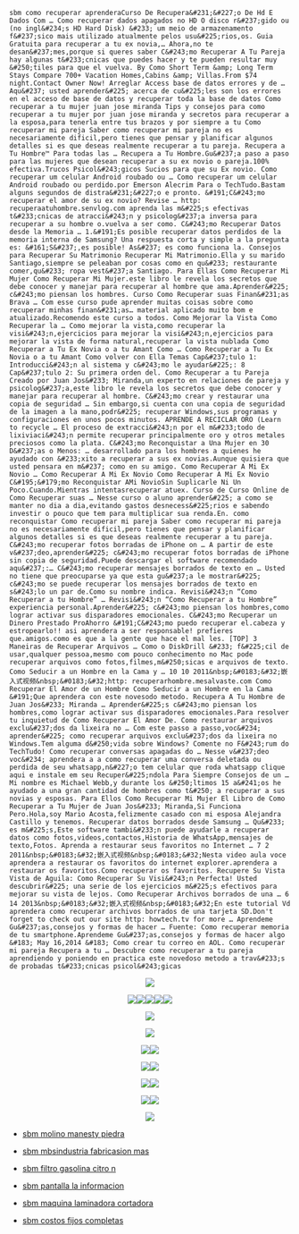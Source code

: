 
```
sbm como recuperar aprenderaCurso De Recupera&#231;&#227;o De Hd E Dados Com … Como recuperar dados apagados no HD O disco r&#237;gido ou (no ingl&#234;s HD Hard Disk) &#233; um meio de armazenamento f&#237;sico mais utilizado atualmente pelos usu&#225;rios,os. Guia Gratuita para recuperar a tu ex novia,… Ahora,no te desan&#237;mes,porque si queres saber C&#243;mo Recuperar A Tu Pareja hay algunas t&#233;cnicas que puedes hacer y te pueden resultar muy &#250;tiles para que el vuelva. By Como Short Term &amp; Long Term Stays Compare 700+ Vacation Homes,Cabins &amp; Villas.From $74 night.Contact Owner Now! Arreglar Access base de datos errores y de … Aqu&#237; usted aprender&#225; acerca de cu&#225;les son los errores en el acceso de base de datos y recuperar toda la base de datos Como recuperar a tu mujer juan jose miranda Tips y consejos para como recuperar a tu mujer por juan jose miranda y secretos para recuperar a la esposa,para tenerla entre tus brazos y por siempre a tu Como recuperar mi pareja Saber como recuperar mi pareja no es necesariamente dificil,pero tienes que pensar y planificar algunos detalles si es que deseas realmente recuperar a tu pareja. Recupera a Tu Hombre™ Para todas las … Recupera a Tu Hombre.Gu&#237;a paso a paso para las mujeres que desean recuperar a su ex novio o pareja.100% efectiva.Trucos Psicol&#243;gicos Sucios para que su Ex novio. Como recuperar um celular Android roubado ou … Como recuperar um celular Android roubado ou perdido.por Emerson Alecrim Para o TechTudo.Bastam alguns segundos de distra&#231;&#227;o e pronto. &#191;C&#243;mo recuperar el amor de su ex novio? Revise … http: recuperaatuhombre.senvlog.com aprenda las m&#225;s efectivas t&#233;cnicas de atracci&#243;n y psicolog&#237;a inversa para recuperar a su hombre o.vuelva a ser como. C&#243;mo Recuperar Datos desde la Memoria … 1.&#191;Es posible recuperar datos perdidos de la memoria interna de Samsung? Una respuesta corta y simple a la pregunta es: &#161;S&#237;,es posible! As&#237; es como funciona la. Consejos para Recuperar Su Matrimonio Recuperar Mi Matrimonio.Ella y su marido Santiago,siempre se peleaban por cosas como en qu&#233; restaurante comer,qu&#233; ropa vest&#237;a Santiago. Para Ellas Como Recuperar Mi Mujer Como Recuperar Mi Mujer.este libro le revela los secretos que debe conocer y manejar para recuperar al hombre que ama.Aprender&#225; c&#243;mo piensan los hombres. Curso Como Recuperar suas Finan&#231;as Brava … Com esse curso pude aprender muitas coisas sobre como recuperar minhas finan&#231;as… material aplicado muito bom e atualizado.Recomendo este curso a todos. Como Mejorar la Vista Como Recuperar la … Como mejorar la vista,como recuperar la visi&#243;n,ejercicios para mejorar la visi&#243;n,ejercicios para mejorar la vista de forma natural,recuperar la vista nublada Como Recuperar a Tu Ex Novia o a tu Amant Como … Como Recuperar a Tu Ex Novia o a tu Amant Como volver con Ella Temas Cap&#237;tulo 1: Introducci&#243;n al sistema y c&#243;mo le ayudar&#225;: 8 Cap&#237;tulo 2: Su primera orden del. Como Recuperar a tu Pareja Creado por Juan Jos&#233; Miranda,un experto en relaciones de pareja y psicolog&#237;a,este libro le revela los secretos que debe conocer y manejar para recuperar al hombre. C&#243;mo crear y restaurar una copia de seguridad … Sin embargo,si cuenta con una copia de seguridad de la imagen a la mano,podr&#225; recuperar Windows,sus programas y configuraciones en unos pocos minutos. APRENDE A RECICLAR ORO (Learn to recycle … El proceso de extracci&#243;n por el m&#233;todo de lixiviaci&#243;n permite recuperar principalmente oro y otros metales preciosos como la plata. C&#243;mo Reconquistar a Una Mujer en 30 D&#237;as o Menos: … desarrollado para los hombres a quienes he ayudado con &#233;xito a recuperar a sus ex novias.Aunque quisiera que usted pensara en m&#237; como en su amigo. Como Recuperar A Mi Ex Novio … Como Recuperar A Mi Ex Novio Como Recuperar A Mi Ex Novio C&#195;&#179;mo Reconquistar AMi NovioSin Suplicarle Ni Un Poco.Cuando.Mientras intentasrecuperar atuex. Curso de Curso Online de Como Recuperar suas … Nesse curso o aluno aprender&#225; a como se manter no dia a dia,evitando gastos desnecess&#225;rios e sabendo investir o pouco que tem para multiplicar sua renda.En. como reconquistar Como recuperar mi pareja Saber como recuperar mi pareja no es necesariamente dificil,pero tienes que pensar y planificar algunos detalles si es que deseas realmente recuperar a tu pareja. C&#243;mo recuperar fotos borradas de iPhone on … A partir de este v&#237;deo,aprender&#225; c&#243;mo recuperar fotos borradas de iPhone sin copia de seguridad.Puede descargar el software recomendado aqu&#237;:… C&#243;mo recuperar mensajes borrados de texto en … Usted no tiene que preocuparse ya que esta gu&#237;a le mostrar&#225; c&#243;mo se puede recuperar los mensajes borrados de texto en s&#243;lo un par de.Como su nombre indica. Revisi&#243;n “Como Recuperar a tu Hombre” … Revisi&#243;n “Como Recuperar a tu Hombre” experiencia personal.Aprender&#225; c&#243;mo piensan los hombres,como lograr activar sus disparadores emocionales. C&#243;mo Recuperar un Dinero Prestado ProAhorro &#191;C&#243;mo puedo recuperar el.cabeza y estropearlo!! asi aprendera a ser responsable! prefieres que.amigos.como es que a la gente que hace el mal les. [TOP] 3 Maneiras de Recuperar Arquivos … Como o DiskDrill &#233; f&#225;cil de usar,qualquer pessoa,mesmo com pouco conhecimento no Mac pode recuperar arquivos como fotos,filmes,m&#250;sicas e arquivos de texto. Como Seducir a un Hombre en la Cama y … 10 10 2011&nbsp;&#0183;&#32;嵌入式视频&nbsp;&#0183;&#32;http: recuperarhombre.mesalvaste.com Como Recuperar El Amor de un Hombre Como Seducir a un Hombre en la Cama &#191;Que aprendera con este novesodo metodo. Recupera A Tu Hombre de Juan Jos&#233; Miranda … Aprender&#225;s c&#243;mo piensan los hombres,como lograr activar sus disparadores emocionales.Para resolver tu inquietud de Como Recuperar El Amor De. Como restaurar arquivos exclu&#237;dos da lixeira no … Com este passo a passo,voc&#234; aprender&#225; como recuperar arquivos exclu&#237;dos da lixeira no Windows.Tem alguma d&#250;vida sobre Windows? Comente no F&#243;rum do TechTudo! Como recuperar conversas apagadas do … Nesse v&#237;deo voc&#234; aprendera a a como recuperar uma conversa deletada ou perdida de seu whatsapp,n&#227;o tem celular que roda whatsapp clique aqui e instale em seu Recuper&#225;ndola Para Siempre Consejos de un … Mi nombre es Michael Webb,y durante los &#250;ltimos 15 a&#241;os he ayudado a una gran cantidad de hombres como t&#250; a recuperar a sus novias y esposas. Para Ellos Como Recuperar Mi Mujer El Libro de Como Recuperar a Tu Mujer de Juan Jos&#233; Miranda,Si Funciona Pero.Hola,soy Mario Acosta,felizmente casado con mi esposa Alejandra Castillo y tenemos. Recuperar datos borrados desde Samsung … Qu&#233; es m&#225;s,Este software tambi&#233;n puede ayudarle a recuperar datos como fotos,videos,contactos,Historia de WhatsApp,mensajes de texto,Fotos. Aprenda a restaurar seus favoritos no Internet … 7 2 2011&nbsp;&#0183;&#32;嵌入式视频&nbsp;&#0183;&#32;Nesta video aula voce aprendera a restaurar os favoritos do internet explorer.aprendera a restaurar os favoritos.Como recuperar os favoritos. Recupere Su Vista Vista de Aguila: Como Recuperar Su Visi&#243;n Perfecta! Usted descubrir&#225; una serie de los ejercicios m&#225;s efectivos para mejorar su vista de lejos. Como Recuperar Archivos borrados de una … 6 14 2013&nbsp;&#0183;&#32;嵌入式视频&nbsp;&#0183;&#32;En este tutorial Vd aprendera como recuperar archivos borrados de una tarjeta SD.Don't forget to check out our site http: howtech.tv for more … Aprendeme Gu&#237;as,consejos y formas de hacer … Fuente: Como recuperar memoria de tu smartphone.Aprendeme Gu&#237;as,consejos y formas de hacer algo &#183; May 16,2014 &#183; Como crear tu correo en AOL. Como recuperar mi pareja Recupera a tu … Descubre como recuperar a tu pareja aprendiendo y poniendo en practica este novedoso metodo a trav&#233;s de probadas t&#233;cnicas psicol&#243;gicas 
```

<div align="center">

<a href="https://es-crusher.shibang-china.com/github&k=sbm+como+recuperar+aprendera"><img src="https://static.shibang-china.com/es/crusher/logo.jpg"></a>

<a href="https://es-crusher.shibang-china.com/github&k=sbm+como+recuperar+aprendera"><img src="https://static.shibang-china.com/es/crusher/index.jpg"></a><a href="https://es-crusher.shibang-china.com/material.htmlgithub&k=sbm+como+recuperar+aprendera"><img src="https://static.shibang-china.com/es/crusher/material.jpg"></a><a href="https://es-crusher.shibang-china.com/application.htmlgithub&k=sbm+como+recuperar+aprendera"><img src="https://static.shibang-china.com/es/crusher/application.jpg"></a><a href="https://es-crusher.shibang-china.com/aboutus.htmlgithub&k=sbm+como+recuperar+aprendera"><img src="https://static.shibang-china.com/es/crusher/aboutus.jpg"></a><a href="https://es-crusher.shibang-china.com/contact.htmlgithub&k=sbm+como+recuperar+aprendera"><img src="https://static.shibang-china.com/es/crusher/contact.jpg"></a>

<a href="https://es-crusher.shibang-china.com/github&k=sbm+como+recuperar+aprendera"><img src="https://static.shibang-china.com/es/crusher/banner.jpg"></a>

<a href="https://swt.shibang-china.com/github&k=sbm+como+recuperar+aprendera"><img src="https://static.shibang-china.com/es/crusher/text.jpg"></a>

<a href="https://swt.shibang-china.com/github&k=sbm+como+recuperar+aprendera"><img src="https://static.shibang-china.com/es/crusher/chat.jpg"></a><a href="https://es-crusher.shibang-china.com/contact.htmlgithub&k=sbm+como+recuperar+aprendera"><img src="https://static.shibang-china.com/es/crusher/message.jpg"></a>

<a href="https://es-crusher.shibang-china.com/products/pe.htmlgithub&k=sbm+como+recuperar+aprendera"><img src="https://static.shibang-china.com/es/crusher/pe.jpg"></a><a href="https://es-crusher.shibang-china.com/products/pf.htmlgithub&k=sbm+como+recuperar+aprendera"><img src="https://static.shibang-china.com/es/crusher/pf.jpg"></a>

<a href="https://es-crusher.shibang-china.com/products/hpt.htmlgithub&k=sbm+como+recuperar+aprendera"><img src="https://static.shibang-china.com/es/crusher/hpt.jpg"></a><a href="https://es-crusher.shibang-china.com/products/vsi.htmlgithub&k=sbm+como+recuperar+aprendera"><img src="https://static.shibang-china.com/es/crusher/vsi.jpg"></a>

<a href="https://es-crusher.shibang-china.com/products/klv.htmlgithub&k=sbm+como+recuperar+aprendera"><img src="https://static.shibang-china.com/es/crusher/klv.jpg"></a><a href="https://es-crusher.shibang-china.com/products/portable.htmlgithub&k=sbm+como+recuperar+aprendera"><img src="https://static.shibang-china.com/es/crusher/portable.jpg"></a>

<a href="https://swt.shibang-china.com/github&k=sbm+como+recuperar+aprendera"><img src="https://static.shibang-china.com/es/crusher/case.jpg"></a>

</div>


* [sbm molino manesty piedra](sbm%20molino%20manesty%20piedra.md)

* [sbm mbsindustria fabricasion mas](sbm%20mbsindustria%20fabricasion%20mas.md)

* [sbm filtro gasolina citro n](sbm%20filtro%20gasolina%20citro%20n.md)

* [sbm pantalla la informacion](sbm%20pantalla%20la%20informacion.md)

* [sbm maquina laminadora cortadora](sbm%20maquina%20laminadora%20cortadora.md)

* [sbm costos fijos completas](sbm%20costos%20fijos%20completas.md)